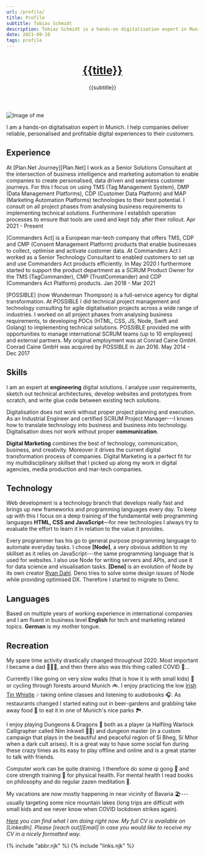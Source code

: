 ```yaml
---
url: /profile/
title: Profile
subtitle: Tobias Schmidt
description: Tobias Schmidt is a hands-on digitalisation expert in Munich. He helps companies deliver reliable, personalised and profitable digital experiences to their customers.
date: 2021-09-16
tags: profile
---
```


<header>

# [{{title}}](/)

{{subtitle}}

</header>

<section>

![Image of me](/assets/img/tobias-schmidt.jpeg)

I am a hands-on digitalisation expert in Munich. I help companies deliver reliable, personalised and profitable digital experiences to their customers.

</section>

<section>

## Experience

At [Plan.Net Journey][Plan.Net] I work as a Senior Solutions Consultant at the intersection of business intelligence and marketing automation to enable companies to create personalised, data driven and seamless customer journeys. For this I focus on using TMS (Tag Management System), DMP (Data Management Platforms), CDP (Customer Data Platform) and MAP (Marketing Automation Platforms) technologies to their best potential. I consult on all project phases from analysing business requirements to implementing technical solutions. Furthermore I establish operation processes to ensure that tools are used and kept tidy after their rollout. Apr 2021 - Present

[Commanders Act] is a European mar-tech company that offers TMS, CDP and CMP (Consent Management Platform) products that enable businesses to collect, optimise and activate customer data. At Commanders Act I worked as a Senior Technology Consultant to enabled customers to set up and use Commanders Act products efficiently. In May 2020 I furthermore started to support the product department as a SCRUM Product Owner for the TMS (TagCommander), CMP (TrustCommander) and CDP (Commanders Act Platform) products. Jan 2018 - Mar 2021

[POSSIBLE] (now Wunderman Thompson) is a full-service agency for digital transformation. At POSSIBLE I did technical project management and technology consulting for agile digitalisation projects across a wide range of industries. I worked on all project phases from analysing business requirements, to developing POCs (HTML, CSS, JS, Node, Swift and Golang) to implementing technical solutions. POSSIBLE provided me with opportunities to manage international SCRUM teams (up to 10 employees) and external partners. My original employment was at Conrad Caine GmbH. Conrad Caine GmbH was acquired by POSSIBLE in Jan 2016. May 2014 - Dec 2017

</section><section>

## Skills

I am an expert at **engineering** digital solutions. I analyse user requirements, sketch out technical architectures, develop websites and prototypes from scratch, and write glue code between existing tech solutions.

Digitalisation does not work without proper project planning and execution. As an Industrial Engineer and certified SCRUM Project Manager---I knows how to translate technology into business and business into technology. Digitalisation does not work without proper **communication**.

**Digital Marketing** combines the best of technology, communication, business, and creativity. Moreover it drives the current digital transformation process of companies. Digital Marketing is a perfect fit for my multidisciplinary skillset that I picked up along my work in digital agencies, media production and mar-tech companies.

</section><section>

## Technology

Web development is a technology branch that develops really fast and brings up new frameworks and programming languages every day. To keep up with this I focus on a deep training of the fundamental web programming languages **HTML, CSS and JavaScript**—for new technologies I always try to evaluate the effort to learn it in relation to the value it provides.

Every programmer has his go to general purpose programming language to automate everyday tasks. I chose **[Node]**, a very obvious addition to my skillset as it relies on JavaScript---the same programming language that is used for websites. I also use Node for writing servers and APIs, and use it for data science and visualisation tasks. **[Deno]** is an evolution of Node by its own creator [Ryan Dahl](https://en.wikipedia.org/wiki/Ryan_Dahl). Deno tries to solve some design issues of Node while providing optimised DX. Therefore I started to migrate to Deno.

</section><section>

## Languages

Based on multiple years of working experience in international companies and I am fluent in business level **English** for tech and marketing related topics. **German** is my mother tongue.

</section><section>

## Recreation

My spare time activity drastically changed throughout 2020. Most important I became a dad 👨‍👩‍👧, and then there also was this thing called COVID 🦠...

Currently I like going on very slow walks (that is how it is with small kids) 🌲 or cycling through forests around Munich 🚲. I enjoy practicing the low [Irish Tin Whistle](/tunes/) 🎶 taking online classes and listening to audiobooks 🎧. As restaurants changed I started eating out in beer-gardens and grabbing take away food 🥙 to eat it in one of Munich's nice parks 🏞.

I enjoy playing Dungeons & Dragons 🐉 both as a player (a Halfling Warlock Calligrapher called Nim Inkwell 🧙🏻) and dungeon master (in a custom campaign that plays in the beautiful and peaceful region of Sí Bheg, Sí Mhor when a dark cult arises). It is a great way to have some social fun during these crazy times as its easy to play offline and online and is a great starter to talk with friends.

Computer work can be quite draining. I therefore do some qi gong 🥋 and core strength training 💪 for physical health. For mental health I read books on philosophy and do regular zazen meditation 🧘.

My vacations are now mostly happening in near vicinity of Bavaria 🏖---usually targeting some nice mountain lakes (long trips are difficult with small kids and we never know when COVID lockdown strikes again).

</section>

<footer>

_[Here](/now/) you can find what I am doing right now. My full CV is available on [LinkedIn]. Please [reach out][Email] in case you would like to receive my CV in a nicely formatted way._

</footer>

{% include "abbr.njk" %}
{% include "links.njk" %}
